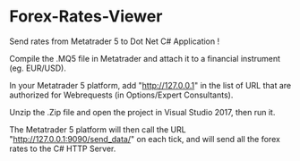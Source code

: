 # Forex-Rates-Viewer
Send rates from Metatrader 5 to Dot Net C# Application !

Compile the .MQ5 file in Metatrader and attach it to a financial instrument (eg. EUR/USD).

In your Metatrader 5 platform, add "http://127.0.0.1" in the list of URL that are authorized for Webrequests (in Options/Expert Consultants).

Unzip the .Zip file and open the project in Visual Studio 2017, then run it.

The Metatrader 5 platform will then call the URL "http://127.0.0.1:9090/send_data/" on each tick, and will send all the forex rates to the C# HTTP Server.


